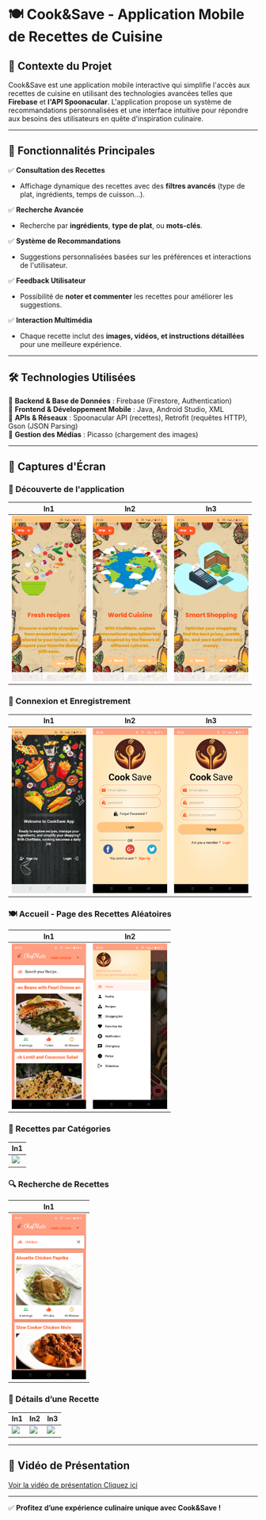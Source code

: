 # 🍽️ Cook&Save - Application Mobile de Recettes de Cuisine

## 📌 Contexte du Projet
Cook&Save est une application mobile interactive qui simplifie l'accès aux recettes de cuisine en utilisant des technologies avancées telles que **Firebase** et **l'API Spoonacular**. L'application propose un système de recommandations personnalisées et une interface intuitive pour répondre aux besoins des utilisateurs en quête d'inspiration culinaire.

---

## 🚀 Fonctionnalités Principales

✅ **Consultation des Recettes**  
- Affichage dynamique des recettes avec des **filtres avancés** (type de plat, ingrédients, temps de cuisson...).  

✅ **Recherche Avancée**  
- Recherche par **ingrédients**, **type de plat**, ou **mots-clés**.  

✅ **Système de Recommandations**  
- Suggestions personnalisées basées sur les préférences et interactions de l'utilisateur.  

✅ **Feedback Utilisateur**  
- Possibilité de **noter et commenter** les recettes pour améliorer les suggestions.  

✅ **Interaction Multimédia**  
- Chaque recette inclut des **images, vidéos, et instructions détaillées** pour une meilleure expérience.  

---

## 🛠 Technologies Utilisées

🔹 **Backend & Base de Données** : Firebase (Firestore, Authentication)  
🔹 **Frontend & Développement Mobile** : Java, Android Studio, XML  
🔹 **APIs & Réseaux** : Spoonacular API (recettes), Retrofit (requêtes HTTP), Gson (JSON Parsing)  
🔹 **Gestion des Médias** : Picasso (chargement des images)  

---

## 📲 Captures d'Écran

### 📌 Découverte de l'application 

| In1 | In2 | In3 |
|-----|-----|-----|
| <img src="images/Description1.png" width="150"> | <img src="images/Description2.png" width="150"> | <img src="images/Description3.png" width="150"> |

### 🔑 Connexion et Enregistrement

| In1 | In2 | In3 |
|-----|-----|-----|
| <img src="images/cnx_reg.png" width="150"> | <img src="images/Connexion.png" width="150"> | <img src="images/Enregistrement.png" width="150"> |

### 🍽️ Accueil - Page des Recettes Aléatoires

| In1 |In2 |
|-----|-----|
| <img src="images/Interface_Recettes.png" width="150"> |<img src="images/navigation.png" width="150"> |

### 📂 Recettes par Catégories

| In1 |
|-----|
| <img src="images/Catégories.png" width="150"> |

### 🔍 Recherche de Recettes

| In1 |
|-----|
| <img src="images/Bare_de_Recherche.png" width="150"> |

### 📖 Détails d’une Recette

| In1 | In2 | In3 |
|-----|-----|-----|
| <img src="images/détaille1.png" width="150"> | <img src="images/détaille2.png" width="150"> | <img src="images/détaille3.png" width="150"> |

---

## 🎥 Vidéo de Présentation

[Voir la vidéo de présentation Cliquez ici](https://drive.google.com/file/d/1GldkgduyCsms0uyCwzus27wffzp5_uOQ/view?usp=sharing)

---

✅ **Profitez d’une expérience culinaire unique avec Cook&Save !**
